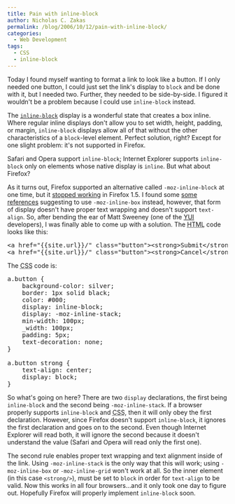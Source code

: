 ```yaml
---
title: Pain with inline-block
author: Nicholas C. Zakas
permalink: /blog/2006/10/12/pain-with-inline-block/
categories:
  - Web Development
tags:
  - CSS
  - inline-block
---
```

Today I found myself wanting to format a link to look like a button. If I only needed one button, I could just set the link's display to `block` and be done with it, but I needed two. Further, they needed to be side-by-side. I figured it wouldn't be a problem because I could use `inline-block` instead.

The <a title="CSS2 - The display declaration" rel="external" href="http://www.w3.org/TR/CSS21/visuren.html#propdef-display"><code>inline-block</code></a> display is a wonderful state that creates a box inline. Where regular inline displays don't allow you to set width, height, padding, or margin, `inline-block` displays allow all of that without the other characteristics of a `block`-level element. Perfect solution, right? Except for one slight problem: it's not supported in Firefox.

Safari and Opera support `inline-block`; Internet Explorer supports `inline-block` only on elements whose native display is `inline`. But what about Firefox?

As it turns out, Firefox supported an alternative called `-moz-inline-block` at one time, but it <a title="Bugzilla: -moz-inline-block broken in Deer Park Alpha 2?" rel="external" href="https://bugzilla.mozilla.org/show_bug.cgi?id=301072">stopped working</a> in Firefox 1.5. I found some <a title="QuirksMode: The display declaration" rel="external" href="http://www.quirksmode.org/css/display.html">some references</a> suggesting to use `-moz-inline-box` instead, however, that form of display doesn't have proper text wrapping and doesn't support `text-align`. So, after bending the ear of Matt Sweeney (one of the <a title="Yahoo! User Interface Library" rel="external" href="http://developer.yahoo.com/yui/">YUI</a> developers), I was finally able to come up with a solution. The <acronym title="Hyper Text Markup Language">HTML</acronym> code looks like this:

<pre>&lt;a href="{{site.url}}/" class="button"&gt;&lt;strong&gt;Submit&lt;/strong&gt;&lt;/a&gt;
&lt;a href="{{site.url}}/" class="button"&gt;&lt;strong&gt;Cancel&lt;/strong&gt;&lt;/a&gt;</pre>

The <acronym title="Cascading Style Sheets">CSS</acronym> code is:

<pre>a.button {
    background-color: silver;
    border: 1px solid black;
    color: #000;
    display: inline-block;
    display: -moz-inline-stack;
    min-width: 100px;
    _width: 100px;
    padding: 5px;
    text-decoration: none;
}

a.button strong {
    text-align: center;
    display: block;
}</pre>

So what's going on here? There are two `display` declarations, the first being `inline-block` and the second being `-moz-inline-stack`. If a browser properly supports `inline-block` and <acronym title="Cascading Style Sheets">CSS</acronym>, then it will only obey the first declaration. However, since Firefox doesn't support `inline-block`, it ignores the first declaration and goes on to the second. Even though Internet Explorer will read both, it will ignore the second because it doesn't understand the value (Safari and Opera will read only the first one).

The second rule enables proper text wrapping and text alignment inside of the link. Using `-moz-inline-stack` is the only way that this will work; using `-moz-inline-box` or `-moz-inline-grid` won't work at all. So the inner element (in this case `<strong/>`), must be set to `block` in order for `text-align` to be valid. Now this works in all four browsers&#8230;and it only took one day to figure out. Hopefully Firefox will properly implement `inline-block` soon.

